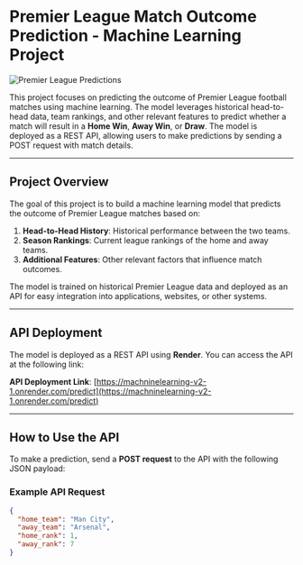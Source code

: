 # Premier League Match Outcome Prediction - Machine Learning Project

![Premier League Predictions](https://e0.365dm.com/22/12/1600x900/skysports-premier-league-predictions_6009362.jpg?20221230100523)

This project focuses on predicting the outcome of Premier League football matches using machine learning. The model leverages historical head-to-head data, team rankings, and other relevant features to predict whether a match will result in a **Home Win**, **Away Win**, or **Draw**. The model is deployed as a REST API, allowing users to make predictions by sending a POST request with match details.

---

## Project Overview

The goal of this project is to build a machine learning model that predicts the outcome of Premier League matches based on:
1. **Head-to-Head History**: Historical performance between the two teams.
2. **Season Rankings**: Current league rankings of the home and away teams.
3. **Additional Features**: Other relevant factors that influence match outcomes.

The model is trained on historical Premier League data and deployed as an API for easy integration into applications, websites, or other systems.

---

## API Deployment

The model is deployed as a REST API using **Render**. You can access the API at the following link:

**API Deployment Link**: [https://machninelearning-v2-1.onrender.com/predict](https://machninelearning-v2-1.onrender.com/predict)

---

## How to Use the API

To make a prediction, send a **POST request** to the API with the following JSON payload:

### Example API Request

```json
{
  "home_team": "Man City",
  "away_team": "Arsenal",
  "home_rank": 1,
  "away_rank": 7
}

